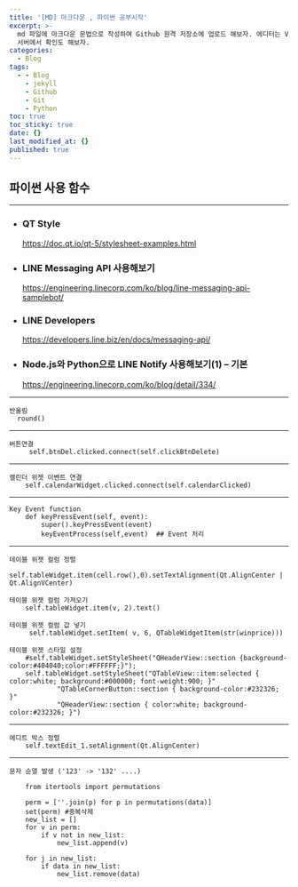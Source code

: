 ```yaml
---
title: '[MD] 마크다운 , 파이썬 공부시작'
excerpt: >-
  md 파일에 마크다운 문법으로 작성하여 Github 원격 저장소에 업로드 해보자. 에디터는 Visual Studio code 사용! 로컬
  서버에서 확인도 해보자. 
categories:
  - Blog
tags:
  - - Blog
    - jekyll
    - Github
    - Git
    - Python
toc: true
toc_sticky: true
date: {}
last_modified_at: {}
published: true
---
```

## 파이썬 사용 함수
***
- ### QT Style  
  https://doc.qt.io/qt-5/stylesheet-examples.html
- ### LINE Messaging API 사용해보기
  https://engineering.linecorp.com/ko/blog/line-messaging-api-samplebot/
- ### LINE Developers
  https://developers.line.biz/en/docs/messaging-api/
- ### Node.js와 Python으로 LINE Notify 사용해보기(1) – 기본
  https://engineering.linecorp.com/ko/blog/detail/334/
***
    반올림
      round() 
***
    버튼연결 
         self.btnDel.clicked.connect(self.clickBtnDelete)
***    
    캘린더 위젯 이벤트 연결
        self.calendarWidget.clicked.connect(self.calendarClicked)
*** 
    Key Event function
        def keyPressEvent(self, event):        
            super().keyPressEvent(event)
            keyEventProcess(self,event)  ## Event 처리 
***
    테이블 위젯 컬럼 정렬
        self.tableWidget.item(cell.row(),0).setTextAlignment(Qt.AlignCenter | Qt.AlignVCenter)

    테이블 위젯 컬럼 가져오기
        self.tableWidget.item(v, 2).text()

    테이블 위젯 컬럼 값 넣기
         self.tableWidget.setItem( v, 6, QTableWidgetItem(str(winprice)))
    
    테이블 위젯 스타일 설정
        #self.tableWidget.setStyleSheet("QHeaderView::section {background-color:#404040;color:#FFFFFF;}"); 
        self.tableWidget.setStyleSheet("QTableView::item:selected { color:white; background:#000000; font-weight:900; }"
                "QTableCornerButton::section { background-color:#232326; }"
                "QHeaderView::section { color:white; background-color:#232326; }")
***
    에디트 박스 정렬
        self.textEdit_1.setAlignment(Qt.AlignCenter) 
***   
    문자 순열 발생 ('123' -> '132' ....)

        from itertools import permutations

        perm = [''.join(p) for p in permutations(data)]
        set(perm) #중복삭제    
        new_list = []    
        for v in perm:    
            if v not in new_list:
                new_list.append(v)        

        for j in new_list:
            if data in new_list:
                new_list.remove(data)
